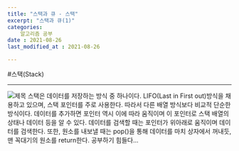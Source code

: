 ```yaml
---
title: "스택과 큐 - 스택"
excerpt: "스택과 큐(1)"
categories:
    알고리즘 공부
date : 2021-08-26
last_modified_at : 2021-08-26

---
```

#스택(Stack)
*****

![제목](/assets/images/8.png)
스택은 데이터를 저장하는 방식 중 하나이다. LIFO(Last in First out)방식을 채용하고 있으며, 스택 포인터를 주로 사용한다. 
따라서 다른 배열 방식보다 비교적 단순한 방식이다. 데이터를 추가하면 포인터 역시 이에 따라 움직이며 이 포인터로 스택 배열의 상태나 데이터 등을 알 수 있다. 
데이터를 검색할 때는 포인터가 위아래로 움직이며 데이터를 검색한다. 또한, 원소를 내보낼 때는 pop()을 통해 데이터를 마치 상자에서 꺼내듯,
맨 꼭대기의 원소를 return한다. 
공부하기 힘들다...
